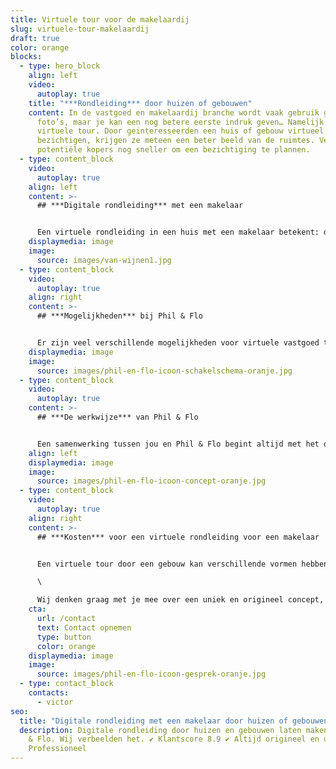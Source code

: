 ```yaml
---
title: Virtuele tour voor de makelaardij
slug: virtuele-tour-makelaardij
draft: true
color: orange
blocks:
  - type: hero_block
    align: left
    video:
      autoplay: true
    title: "***Rondleiding*** door huizen of gebouwen"
    content: In de vastgoed en makelaardij branche wordt vaak gebruik gemaakt van
      foto’s, maar je kan een nog betere eerste indruk geven… Namelijk met een
      virtuele tour. Door geinteresseerden een huis of gebouw virtueel te laten
      bezichtigen, krijgen ze meteen een beter beeld van de ruimtes. Verleid
      potentiële kopers nog sneller om een bezichtiging te plannen.
  - type: content_block
    video:
      autoplay: true
    align: left
    content: >-
      ## ***Digitale rondleiding*** met een makelaar


      Een virtuele rondleiding in een huis met een makelaar betekent: direct meer informatie voor de potentiële kopers. De makelaar kan meteen inzicht bieden in alle ins en outs en mogelijkheden tot verbouwing. De virtuele tour met makelaar zal sneller zorgen voor een volgende stap in de aankoop naar een woning of bedrijfspand.
    displaymedia: image
    image:
      source: images/van-wijnen1.jpg
  - type: content_block
    video:
      autoplay: true
    align: right
    content: >-
      ## ***Mogelijkheden*** bij Phil & Flo


      Er zijn veel verschillende mogelijkheden voor virtuele vastgoed tours. Phil & Flo heeft ervaring met 360 graden [video’s](https://www.philenflo.nl/oplossingen/video-laten-maken/) en foto’s, [VR (virtual reality)](https://www.philenflo.nl/oplossingen/virtual-reality/), 3D rondleidingen en interactieve tours. Het is afhankelijk van de vraag of opdracht welke videovorm geschikt is. We gaan daarom  graag met je in gesprek om te kijken welke videovorm bij jullie vastgoed of makelaardij bedrijf past. Neem vrijblijvend contact met ons op voor de mogelijkheden.
    displaymedia: image
    image:
      source: images/phil-en-flo-icoon-schakelschema-oranje.jpg
  - type: content_block
    video:
      autoplay: true
    content: >-
      ## ***De werkwijze*** van Phil & Flo


      Een samenwerking tussen jou en Phil & Flo begint altijd met het delen van een idee en visie. In een intakegesprek bespreken we de ideeën, wensen en doelen. Daarna kunnen we gaan werken aan een technisch kader om de opdracht te vormen. Als de opdracht vaststaat, maak je kennis met een van onze creative producers. Zij begeleidt je door het verdere proces. Met de creative producer beginnen we met een creatieve sessie, waarin wordt bepaald hoe de kaders voor de [virtuele rondleiding](https://www.philenflo.nl/virtuele-tour/) toerisme worden ingekleurd. Wat gaan we filmen? Gebruiken we een voice-over of zetten we figuranten in? Alle onderdelen worden verzameld en aan elkaar verbonden in een wireframe. Op basis daarvan maakt de creative producer afspraken over de benodigde mensen en locaties en wordt een draaiboek gemaakt.
    align: left
    displaymedia: image
    image:
      source: images/phil-en-flo-icoon-concept-oranje.jpg
  - type: content_block
    video:
      autoplay: true
    align: right
    content: >-
      ## ***Kosten*** voor een virtuele rondleiding voor een makelaar


      Een virtuele tour door een gebouw kan verschillende vormen hebben. De kosten hiervan zijn afhankelijk van de wensen en eisen van het bedrijf. Gaat het om één tour, meerdere tours of wil je een aantal tours bundelen? Wij werken met offertes op maat. Een persoonlijke offerte is dé manier om concreet inzicht te bieden in de kosten. Er zijn meerdere factoren die invloed hebben op de prijs. Phil & Flo werkt met eerlijke tarieven en is volledig transparant.\

      \

      Wij denken graag met je mee over een uniek en origineel concept, dat voldoet aan jouw wensen en eisen. Onze expertise wordt ingezet voor het beste concept. Wil je meer weten? Neem dan contact op voor een vrijblijvende offerte.
    cta:
      url: /contact
      text: Contact opnemen
      type: button
      color: orange
    displaymedia: image
    image:
      source: images/phil-en-flo-icoon-gesprek-oranje.jpg
  - type: contact_block
    contacts:
      - victor
seo:
  title: "Digitale rondleiding met een makelaar door huizen of gebouwen | Phil & Flo "
  description: Digitale rondleiding door huizen en gebouwen laten maken door Phil
    & Flo. Wij verbeelden het. ✔ Klantscore 8.9 ✔ Altijd origineel en uniek ✔
    Professioneel
---
```

